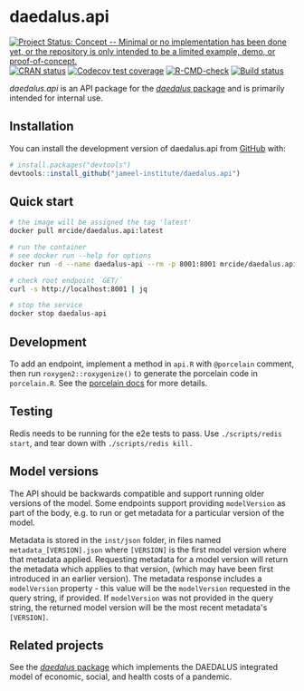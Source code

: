 # daedalus.api

<!-- badges: start -->

[![Project Status: Concept -- Minimal or no implementation has been done yet, or the repository is only intended to be a limited example, demo, or proof-of-concept.](https://www.repostatus.org/badges/latest/concept.svg)](https://www.repostatus.org/#concept) [![CRAN status](https://www.r-pkg.org/badges/version/daedalus.api)](https://CRAN.R-project.org/package=daedalus.api) [![Codecov test coverage](https://codecov.io/gh/jameel-institute/daedalus.api/branch/main/graph/badge.svg)](https://app.codecov.io/gh/jameel-institute/daedalus.api?branch=main) [![R-CMD-check](https://github.com/jameel-institute/daedalus.api/actions/workflows/R-CMD-check.yaml/badge.svg)](https://github.com/jameel-institute/daedalus.api/actions/workflows/R-CMD-check.yaml) [![Build status](https://badge.buildkite.com/2fe5d34f1b4c4681b4e0e8d464f4fdaf44358fc48325b92580.svg)](https://buildkite.com/mrc-ide/daedalus-dot-api)

<!-- badges: end -->

_daedalus.api_ is an API package for the [_daedalus_ package](https://github.com/jameel-institute/daedalus) and is primarily intended for internal use.

## Installation

You can install the development version of daedalus.api from [GitHub](https://github.com/) with:

``` r
# install.packages("devtools")
devtools::install_github("jameel-institute/daedalus.api")
```

## Quick start

```sh
# the image will be assigned the tag 'latest'
docker pull mrcide/daedalus.api:latest

# run the container
# see docker run --help for options
docker run -d --name daedalus-api --rm -p 8001:8001 mrcide/daedalus.api:latest

# check root endpoint `GET/`
curl -s http://localhost:8001 | jq

# stop the service
docker stop daedalus-api
```

## Development

To add an endpoint, implement a method in `api.R` with `@porcelain` comment, then run `roxygen2::roxygenize()` to generate the porcelain code
in `porcelain.R`. See the [porcelain docs](https://reside-ic.github.io/porcelain/articles/roxygen.html) for more details.

## Testing

Redis needs to be running for the e2e tests to pass. Use `./scripts/redis start`, and tear down with `./scripts/redis kill.`

## Model versions

The API should be backwards compatible and support running older versions of the model. 
Some endpoints support providing `modelVersion` as part of the body, e.g. to run or get metadata for a particular version of the model. 

Metadata is stored in the `inst/json` folder, in files named `metadata_[VERSION].json` where `[VERSION]` is the first model version where
that metadata applied. Requesting metadata for a model version will return the metadata which applies to that version, (which may have been 
first introduced in an earlier version). The metadata response includes a `modelVersion` property - this value will be the `modelVersion`
requested in the query string, if provided. If `modelVersion` was not provided in the query string, the returned 
model version will be the most recent metadata's `[VERSION]`. 

## Related projects

See the [_daedalus_ package](https://github.com/jameel-institute/daedalus) which implements the DAEDALUS integrated model of economic, social, and health costs of a pandemic.
